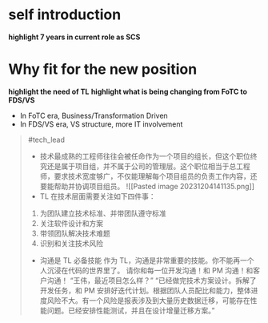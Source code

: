 # self introduction
**highlight 7 years in current role as SCS**


# Why fit for the new position
**highlight the need of TL**
**highlight what is being changing from FoTC to FDS/VS**
- In FoTC era, Business/Transformation Driven
- In FDS/VS era, VS structure, more IT involvement 

> #tech_lead
> - 技术最成熟的工程师往往会被任命作为一个项目的组长，但这个职位终究还是属于项目组，并不属于公司的管理层。这个职位相当于总工程师，要求技术宽度够广，不仅能理解每个项目组员的负责工作内容，还要能帮助并协调项目组员。
> ![[Pasted image 20231204141135.png]]
> - TL 在技术层面需要关注如下四件事：
> 1. 为团队建立技术标准、并带团队遵守标准
> 2. 关注软件设计和方案
> 3. 带领团队解决技术难题
> 4. 识别和关注技术风险
> - 沟通是 TL 必备技能
> 作为 TL，沟通是非常重要的技能。你不能再一个人沉浸在代码的世界里了。
> 请你和每一位开发沟通！和 PM 沟通！和客户沟通！
> “王伟，最近项目怎么样？” “已经做完技术方案设计。拆解了开发任务，和 PM 安排好迭代计划。根据团队人员配比和能力，整体进度风险不大。有一个风险是报表涉及到大量历史数据迁移，可能存在性能问题。已经安排性能测试，并且在设计增量迁移方案。”

